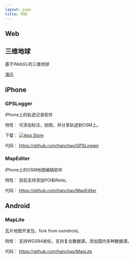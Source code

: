 ```yaml
---
layout: page
title: 项目
---
```


## Web

## 三维地球

基于WebGL的三维地球

[演示](/earth)

## iPhone

### GPSLogger

iPhone上的轨迹记录软件

特性： 可添加标注，拍照，并分享轨迹到OSM上。

下载： [![App Store](http://linkmaker.itunes.apple.com/htmlResources/assets/images/web/linkmaker/badge_appstore-lrg.svg)](http://itunes.apple.com/us/app/gpslogger/id859076064?l=zh&ls=1&mt=8)

代码： <https://github.com/hanchao/GPSLogger>

### MapEditer

iPhone上的OSM地图编辑软件

特性： 目前支持添加POI和Note。

代码： <https://github.com/hanchao/MapEditer>

## Android

### MapLite

瓦片地图开发包，fork from osmdroid。

特性： 支持WGS84坐标，支持复合数据源。添加国内多种数据源。

代码： <https://github.com/hanchao/MapLite>
